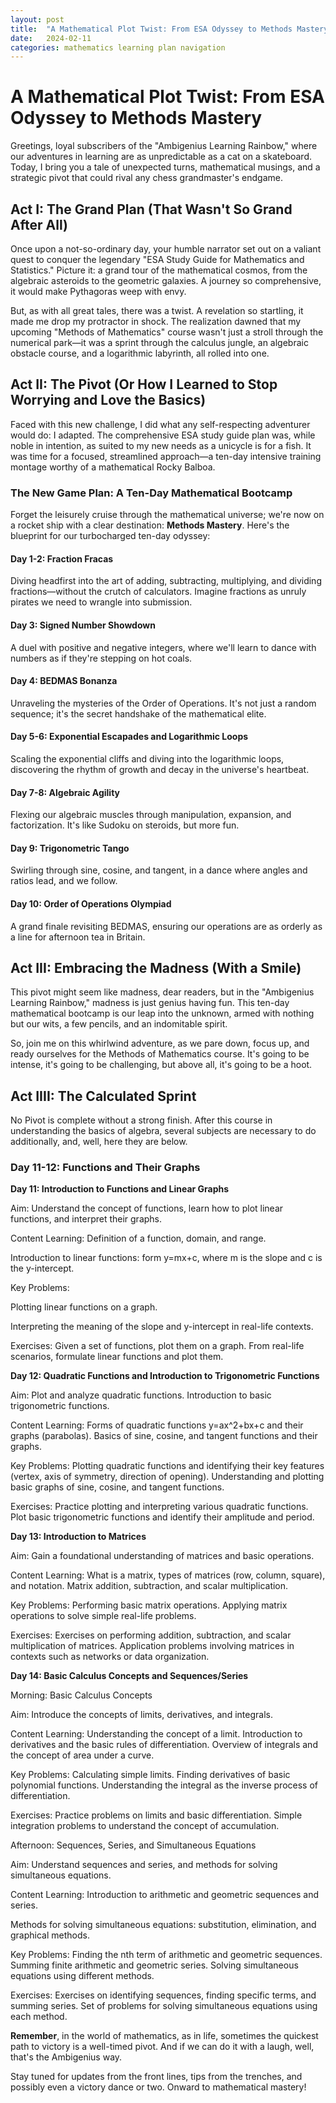 ```yaml
---
layout: post
title:  "A Mathematical Plot Twist: From ESA Odyssey to Methods Mastery"
date:   2024-02-11
categories: mathematics learning plan navigation
---
```


# A Mathematical Plot Twist: From ESA Odyssey to Methods Mastery

Greetings, loyal subscribers of the "Ambigenius Learning Rainbow," where our adventures in learning are as unpredictable as a cat on a skateboard. Today, I bring you a tale of unexpected turns, mathematical musings, and a strategic pivot that could rival any chess grandmaster's endgame.

## Act I: The Grand Plan (That Wasn't So Grand After All)

Once upon a not-so-ordinary day, your humble narrator set out on a valiant quest to conquer the legendary "ESA Study Guide for Mathematics and Statistics." Picture it: a grand tour of the mathematical cosmos, from the algebraic asteroids to the geometric galaxies. A journey so comprehensive, it would make Pythagoras weep with envy.

But, as with all great tales, there was a twist. A revelation so startling, it made me drop my protractor in shock. The realization dawned that my upcoming "Methods of Mathematics" course wasn't just a stroll through the numerical park—it was a sprint through the calculus jungle, an algebraic obstacle course, and a logarithmic labyrinth, all rolled into one.

## Act II: The Pivot (Or How I Learned to Stop Worrying and Love the Basics)

Faced with this new challenge, I did what any self-respecting adventurer would do: I adapted. The comprehensive ESA study guide plan was, while noble in intention, as suited to my new needs as a unicycle is for a fish. It was time for a focused, streamlined approach—a ten-day intensive training montage worthy of a mathematical Rocky Balboa.

### The New Game Plan: A Ten-Day Mathematical Bootcamp

Forget the leisurely cruise through the mathematical universe; we're now on a rocket ship with a clear destination: **Methods Mastery**. Here's the blueprint for our turbocharged ten-day odyssey:

#### **Day 1-2: Fraction Fracas**
Diving headfirst into the art of adding, subtracting, multiplying, and dividing fractions—without the crutch of calculators. Imagine fractions as unruly pirates we need to wrangle into submission.

#### **Day 3: Signed Number Showdown**
A duel with positive and negative integers, where we'll learn to dance with numbers as if they're stepping on hot coals. 

#### **Day 4: BEDMAS Bonanza**
Unraveling the mysteries of the Order of Operations. It's not just a random sequence; it's the secret handshake of the mathematical elite.

#### **Day 5-6: Exponential Escapades and Logarithmic Loops**
Scaling the exponential cliffs and diving into the logarithmic loops, discovering the rhythm of growth and decay in the universe's heartbeat.

#### **Day 7-8: Algebraic Agility**
Flexing our algebraic muscles through manipulation, expansion, and factorization. It's like Sudoku on steroids, but more fun.

#### **Day 9: Trigonometric Tango**
Swirling through sine, cosine, and tangent, in a dance where angles and ratios lead, and we follow.

#### **Day 10: Order of Operations Olympiad**
A grand finale revisiting BEDMAS, ensuring our operations are as orderly as a line for afternoon tea in Britain.

## Act III: Embracing the Madness (With a Smile)

This pivot might seem like madness, dear readers, but in the "Ambigenius Learning Rainbow," madness is just genius having fun. This ten-day mathematical bootcamp is our leap into the unknown, armed with nothing but our wits, a few pencils, and an indomitable spirit.

So, join me on this whirlwind adventure, as we pare down, focus up, and ready ourselves for the Methods of Mathematics course. It's going to be intense, it's going to be challenging, but above all, it's going to be a hoot.

## Act IIII: The Calculated Sprint

No Pivot is complete without a strong finish. After this course in understanding the basics of algebra, several subjects are necessary to do additionally, and, well, here they are below.

### Day 11-12: Functions and Their Graphs

**Day 11: Introduction to Functions and Linear Graphs**

Aim: Understand the concept of functions, learn how to plot linear functions, and interpret their graphs.

Content Learning:
Definition of a function, domain, and range.

Introduction to linear functions: form y=mx+c, where m is the slope and 
c is the y-intercept.

Key Problems:

Plotting linear functions on a graph.

Interpreting the meaning of the slope and y-intercept in real-life contexts.

Exercises:
Given a set of functions, plot them on a graph.
From real-life scenarios, formulate linear functions and plot them.

**Day 12: Quadratic Functions and Introduction to Trigonometric Functions**

Aim: Plot and analyze quadratic functions. Introduction to basic trigonometric functions.

Content Learning:
Forms of quadratic functions 
y=ax^2+bx+c and their graphs (parabolas).
Basics of sine, cosine, and tangent functions and their graphs.

Key Problems:
Plotting quadratic functions and identifying their key features (vertex, axis of symmetry, direction of opening).
Understanding and plotting basic graphs of sine, cosine, and tangent functions.

Exercises:
Practice plotting and interpreting various quadratic functions.
Plot basic trigonometric functions and identify their amplitude and period.

**Day 13: Introduction to Matrices**

Aim: Gain a foundational understanding of matrices and basic operations.

Content Learning:
What is a matrix, types of matrices (row, column, square), and notation.
Matrix addition, subtraction, and scalar multiplication.

Key Problems:
Performing basic matrix operations.
Applying matrix operations to solve simple real-life problems.

Exercises:
Exercises on performing addition, subtraction, and scalar multiplication of matrices.
Application problems involving matrices in contexts such as networks or data organization.

**Day 14: Basic Calculus Concepts and Sequences/Series**

Morning: Basic Calculus Concepts

Aim: Introduce the concepts of limits, derivatives, and integrals.

Content Learning:
Understanding the concept of a limit.
Introduction to derivatives and the basic rules of differentiation.
Overview of integrals and the concept of area under a curve.

Key Problems:
Calculating simple limits.
Finding derivatives of basic polynomial functions.
Understanding the integral as the inverse process of differentiation.

Exercises:
Practice problems on limits and basic differentiation.
Simple integration problems to understand the concept of accumulation.

Afternoon: Sequences, Series, and Simultaneous Equations

Aim: Understand sequences and series, and methods for solving simultaneous equations.

Content Learning:
Introduction to arithmetic and geometric sequences and series.

Methods for solving simultaneous equations: substitution, elimination, and graphical methods.

Key Problems:
Finding the nth term of arithmetic and geometric sequences.
Summing finite arithmetic and geometric series.
Solving simultaneous equations using different methods.

Exercises:
Exercises on identifying sequences, finding specific terms, and summing series.
Set of problems for solving simultaneous equations using each method.


**Remember**, in the world of mathematics, as in life, sometimes the quickest path to victory is a well-timed pivot. And if we can do it with a laugh, well, that's the Ambigenius way.

Stay tuned for updates from the front lines, tips from the trenches, and possibly even a victory dance or two. Onward to mathematical mastery!
